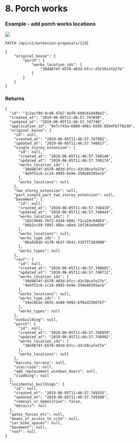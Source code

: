 # 8. Porch works


### Example - add porch works locations

![](/static/screen10.png)

`PATCH /api/v1/extension-proposals/{id}`

    {
        "original_house": {
            "porch": {
                "works_location_ids": [
                    "30d4874f-6570-403d-bfcc-d3c58cafe27e"
                ]
            }
        }
    }


### Returns

    {
      "id": "1c2acf8d-8cd0-47b7-9af0-6b0c61d44be2",
      "created_at": "2019-06-05T11:46:57.747698",
      "updated_at": "2019-06-05T11:46:57.747740",
      "application_id": "9e7cf43a-6860-4061-b585-65b4fb778a30",
      "original_house": {
        "id": null,
        "created_at": "2019-06-05T11:46:57.747982",
        "updated_at": "2019-06-05T11:46:57.748017",
        "single_storey_extension": {
          "id": null,
          "created_at": "2019-06-05T11:46:57.748140",
          "updated_at": "2019-06-05T11:46:57.748174",
          "works_location_ids": [
            "30d4874f-6570-403d-bfcc-d3c58cafe27e",
            "4e9f51cb-1c24-4993-be9e-350e0d395ecb"
          ],
          "works_locations": null
        },
        "two_storey_extension": null,
        "part_single_part_two_storey_extension": null,
        "basement": {
          "id": null,
          "created_at": "2019-06-05T11:46:57.748410",
          "updated_at": "2019-06-05T11:46:57.748444",
          "works_location_ids": [
            "165c9046-f6f2-4144-b60c-f1ca24c94054",
            "b6b2cc59-f097-48bc-a9ad-14f263e9e036"
          ],
          "works_locations": null,
          "works_type_ids": [
            "06a4181b-41f0-4b3f-9541-3357ff203998"
          ],
          "works_types": null
        },
        "roof": {
          "id": null,
          "created_at": "2019-06-05T11:46:57.748681",
          "updated_at": "2019-06-05T11:46:57.748713",
          "works_location_ids": [
            "30d4874f-6570-403d-bfcc-d3c58cafe27e",
            "4e9f51cb-1c24-4993-be9e-350e0d395ecb"
          ],
          "works_locations": null,
          "works_type_ids": [
            "19ec661e-4655-4a98-9492-bf8a323607bf"
          ],
          "works_types": null
        },
        "outbuilding": null,
        "porch": {
          "id": null,
          "created_at": "2019-06-05T11:46:57.748959",
          "updated_at": "2019-06-05T11:46:57.748992",
          "works_location_ids": [
            "30d4874f-6570-403d-bfcc-d3c58cafe27e"
          ],
          "works_locations": null
        },
        "balcony_terrace": null,
        "staircase": null,
        "add_replacement_windows_doors": null,
        "cladding": null
      },
      "incidental_buildings": {
        "id": null,
        "created_at": "2019-06-05T11:46:57.749335",
        "updated_at": "2019-06-05T11:46:57.749368",
        "removal_or_demolition": false,
        "details": null
      },
      "gates_fences_etc": null,
      "means_of_access_to_site": null,
      "car_bike_spaces": null,
      "basement": null,
      "roof": null
    }
